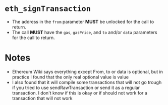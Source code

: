 # `eth_signTransaction`

* The address in the `from` parameter **MUST** be unlocked for the call to return.
* The call **MUST** have the `gas`, `gasPrice`, and `to` and/or `data` parameters for the call to return.

# Notes

* Ethereum Wiki says everything except From, to or data is optional, but in practice I found that the only real optional value is value
* I also found that it will compile some transactions that will not go trough if you tried to use sendRawTransaction or send it as a regular transaction. I don't know if this is okay or if should not work for a transaction that will not work
